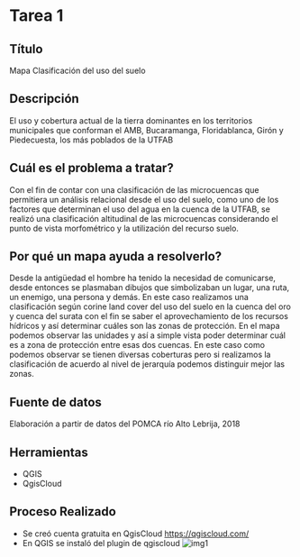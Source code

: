 # Tarea 1

## Título

Mapa Clasificación del uso del suelo

## Descripción

El uso y cobertura actual de la tierra dominantes en los territorios municipales que conforman el AMB, Bucaramanga, Floridablanca, Girón y Piedecuesta, los más poblados de la UTFAB

##  Cuál es el problema a tratar?

Con el fin de contar con una clasificación de las microcuencas que permitiera un análisis relacional desde el uso del suelo, como uno de los factores que determinan el uso del agua en la cuenca de la UTFAB, se realizó una clasificación altitudinal de las microcuencas considerando el punto de vista morfométrico y la utilización del recurso suelo. 

##  Por qué un mapa ayuda a resolverlo?

Desde la antigüedad el hombre ha tenido la necesidad de comunicarse, desde entonces se plasmaban dibujos que simbolizaban un lugar, una ruta, un enemigo, una persona y demás. En este caso realizamos una clasificación según corine land cover del uso del suelo en la cuenca del oro  y cuenca del surata con el fin se saber el aprovechamiento de los recursos hídricos y así determinar cuáles son las zonas de protección. En el mapa podemos observar las unidades y así a simple vista poder determinar cuál es a zona de protección entre esas dos cuencas. En este caso como podemos observar se tienen diversas coberturas pero si realizamos la clasificación de acuerdo al nivel de jerarquía podemos distinguir mejor las zonas.

## Fuente de datos

Elaboración a partir de datos del POMCA río Alto Lebrija, 2018

##  Herramientas

- QGIS
- QgisCloud

##  Proceso Realizado

- Se creó cuenta gratuita en QgisCloud https://qgiscloud.com/
- En QGIS se instaló del plugin de qgiscloud
![img1](imagenes/00_qgiscloud.png)
